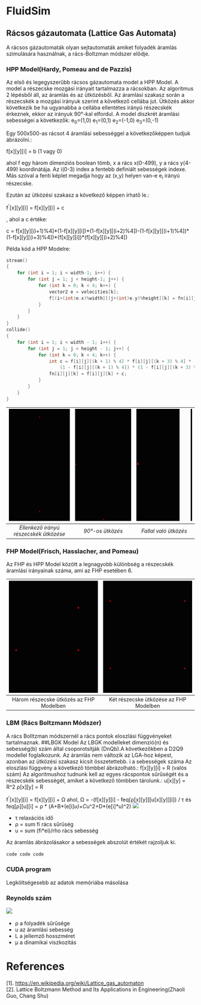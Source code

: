 
# FluidSim

## Rácsos gázautomata (Lattice Gas Automata)
A rácsos gázautomaták olyan sejtautomaták amiket folyadék áramlás szimulására használnak, a rács-Boltzman módszer elődje.

### HPP Model(Hardy, Pomeau and de Pazzis)
Az első és legegyszerűbb rácsos gázautomata model a HPP Model. A model a részecske mozgási irányait tartalmazza a rácsokban. Az algoritmus 2 lépésből áll, az áramlás és az ütközésből. Az áramlási szakasz során a részecskék a mozgási irányuk szerint a következő cellába jut. Ütközés akkor következik be ha ugyanabba a cellába ellentétes irányú részecskék érkeznek, ekkor az irányuk 90°-kal elfordul. A model diszkrét áramlási sebességei a következők:
e<sub>0</sub>=(1,0)
e<sub>1</sub>=(0,1)
e<sub>2</sub>=(-1,0)
e<sub>3</sub>=(0,-1)

Egy 500x500-as rácsot 4 áramlási sebességgel a következőképpen tudjuk ábrázolni.:

f[x][y][i] = b (1 vagy 0)

ahol f egy három dimenziós boolean tömb, x a rács x(0-499), y a rács y(4-499) koordinátája. Az i(0-3) index a fentebb definiált sebességek indexe. Más szóval a fenti képlet megadja hogy az (x,y) helyen van-e e<sub>i</sub> irányú részecske.

Ezután az ütközési szakasz a következő képpen írhatő le.:

f<sup>'</sup>[x][y][i] = f[x][y][i] + c

, ahol a c értéke:<br>

<p>c = f[x][y][(i+1)%4]*(1-f[x][y][i])*(1-f[x][y][(i+2)%4])-(1-f[x][y][(i+1)%4])*(1-f[x][y][(i+3)%4])*(f[x][y][i])*(f[x][y][(i+2)%4]) </p>

Példa kód a HPP Modelre:
```cpp
stream()
{
	for (int i = 1; i < width-1; i++) {
		for (int j = 1; j < height-1; j++) {
			for (int k = 0; k < 4; k++) {
				vector2 e = velocities[k];
				f[(i+(int)e.x)%width][(j+(int)e.y)%height][k] = fn[i][j][k];
			}
		}
	}
}
collide()
{
	for (int i = 1; i < width - 1; i++) {
		for (int j = 1; j < height - 1; j++) {
			for (int k = 0; k < 4; k++) {
				int c = f[i][j][(k + 1) % 4] * f[i][j][(k + 3) % 4] * (1 - f[i][j][k]) * (1 - f[i][j][(k + 2) % 4]) -
					(1 - f[i][j][(k + 1) % 4]) * (1 - f[i][j][(k + 3) % 4]) * f[i][j][k] * f[i][j][(k + 2) % 4];
				fn[i][j][k] = f[i][j][k] + c;
			}
		}
	}
}
```

| <img src="images/fluid.gif" width="300" height="300"> | <img src="images/nothing.gif" width="300" height="300"> | <img src="images/bounce.gif" width="300" height="300"> |
|:--:| :--: | :--: |
| *Ellenkező irányú részecskék ütközése* | *90°-os ütközés* | *Fallal való ütközés* |

### FHP Model(Frisch, Hasslacher, and Pomeau)
Az FHP és HPP Model között a legnagyobb különbség a részecskék áramlási irányainak száma, ami az FHP esetében 6.

| <img src="images/fhp.gif" width="300" height="300"> | <img src="images/fhpcollision.gif" width="300" height="300">|
| :--: | :--: |
| Három részecske ütközés az FHP Modelben | Két részecske ütközése az FHP Modelben | 
### LBM (Rács Boltzmann Módszer)
A rács Bolltzman módszernél a rács pontok eloszlási függvényeket tartalmaznak.
##LBGK Model
Az LBGK modelleket dimenzió(n) és sebesség(b) szám által csoporotsítják (DnQb).A következőkben a D2Q9 modellel foglalkozunk. Az áramlás nem változik az LGA-hoz képest, azonban az ütközési szakasz kicsit összetettebb.
i a sebességek száma
Az eloszlási függvény a következő tömbbel ábrázolható.:
f[x][y][i] = R (valós szám)
Az algoritmushoz tudnunk kell az egyes rácspontok sűrűségét és a részecskék sebességét, amiket a következő tömbben tárolunk.:
u[x][y] = R^2
ρ[x][y] = R

f<sup>'</sup>[x][y][i] = f[x][y][i] + Ω
ahol,
Ω = -(f[x][y][i] - feq[ρ[x][y]][u[x][y]][i]) / τ
és
feq[ρ][u][i] = ρ * (A+B*(e[i]*u)+C*u^2+D*(e[i]*u)^2)
<img src="https://render.githubusercontent.com/render/math?math=\Large feq[\rho][u][i]=\rho * (A + B*(e[i]*u)+C*u^2 + D*(e[i]*u)^2)">


- τ relaxációs idő
- ρ = sum fi rács sűrűség
- u = sum (fi*ei)/rho rács sebesség

Az áramlás ábrázolásakor a sebességek abszolút értékét rajzoljuk ki.

`code code code`

### CUDA program
Legköltségesebb az adatok memóriába másolása
### Reynolds szám
<img src="https://render.githubusercontent.com/render/math?math=\Large Re=\frac{\rho uL}{\mu}">

- ρ a folyadék sűrűsége
- u az áramlási sebesség
- L a jellemző hosszméret
- μ a dinamikai viszkozitás

# References
[1]. https://en.wikipedia.org/wiki/Lattice_gas_automaton <br>
[2]. Lattice Boltzmann Method and Its Applications in Engineering(Zhaoli Guo, Chang Shu)
